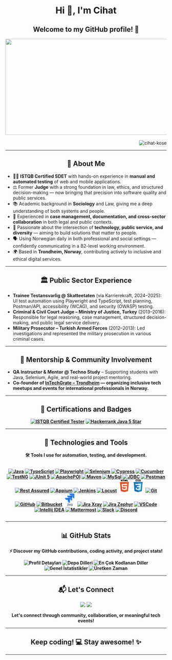 
<h1 align="center">Hi 👋, I'm Cihat</h1>
<h2 align="center">Welcome to my GitHub profile! 🎉</h2>
<div align="center">
	<img src="https://media.giphy.com/media/dWesBcTLavkZuG35MI/giphy.gif" width="600" height="300"/>
</div>

<p align="right">
   <img src="https://komarev.com/ghpvc/?username=cihat-kose&label=Profile%20views&color=0e75b6&style=for-the-badge" alt="cihat-kose" />
</p>

<hr>

<h2 align="center">🎤 About Me</h2>

<ul>
<li>🧑‍💻 <strong>ISTQB Certified SDET</strong> with hands-on experience in <strong>manual and automated testing</strong> of web and mobile applications.</li>
<li>⚖️ Former <strong>Judge</strong> with a strong foundation in law, ethics, and structured decision-making — now bringing that precision into software quality and public services.</li>
<li>📚 Academic background in <strong>Sociology</strong> and Law, giving me a deep understanding of both systems and people.</li>
<li>🧠 Experienced in <strong>case management, documentation, and cross-sector collaboration</strong> in both legal and public contexts.</li>
<li>🧭 Passionate about the intersection of <strong>technology, public service, and diversity</strong> — aiming to build solutions that matter to people.</li>
<li>🗣️ Using Norwegian daily in both professional and social settings — confidently communicating in a B2-level working environment.</li>
<li>🌍 Based in <strong>Trondheim, Norway</strong>, contributing actively to inclusive and ethical digital services.</li>
</ul>

<hr>

<h2 align="center">🏛️ Public Sector Experience</h2>

<ul>
  <li><strong>Trainee Testansvarlig @ Skatteetaten</strong> (via Karrierekraft, 2024–2025): UI test automation using Playwright and TypeScript, test planning, Postman/API, accessibility (WCAG), and security (OWASP) testing.</li>
  <li><strong>Criminal & Civil Court Judge – Ministry of Justice, Turkey</strong> (2013–2016): Responsible for legal reasoning, case management, structured decision-making, and public legal service delivery.</li>
  <li><strong>Military Prosecutor – Turkish Armed Forces</strong> (2012–2013): Led investigations and represented the military prosecution in various criminal cases.</li>
</ul>

<hr>

<h2 align="center">🤝 Mentorship & Community Involvement</h2>

<ul>
  <li><strong>QA Instructor & Mentor @ Techno Study</strong> – Supporting students with Java, Selenium, Agile, and real-world project mentoring.</li>
  <li><strong>Co-founder of <a href="https://www.dataforeningen.no/faggruppe/intechgrate-trondheim/" target="_blank">InTechGrate – Trondheim</a> — organizing inclusive tech meetups and events for international professionals in Norway.</li>
</ul>

<!-- 

<h2 align="center">🎤 About Me</h2>

- 🧑‍💻 **ISTQB Certified SDET** with extensive experience in **manual and automated testing** for web-based and mobile applications.
- 🚀 Proficient in:
  - **Java, Selenium, Playwright, TestNG, Cucumber BDD, Maven, JUnit, Jenkins, Postman, Rest Assured** 
  - Database Testing: **MySQL, JDBC** 
  - Version Control: **Git/GitHub**
- 💼 Experienced in **public sector projects** focusing on:
  - Regulatory compliance  
  - Analytical skills  
  - Teamwork  
- ⚖️ Former **Judge** with a solid background in handling complex cases.  
- 💡 Passionate about **quality assurance and continuous improvement**.  

 -->

<hr>

<h2 align="center">🏅 Certifications and Badges</h2>
<p align="center">
	<a href="https://app.diplomasafe.com/en-US/s/3d17279262ab9607" target="_blank"> <img src="https://img.shields.io/badge/ISTQB-Foundation%20Level-blue?style=for-the-badge&logo=checkmarx&logoColor=white" alt="ISTQB Certified Tester"/></a>
	<a href="https://www.hackerrank.com/cihatkose" target="_blank"> <img src="https://img.shields.io/badge/Hackerrank-Java%205%20Star-yellow?style=for-the-badge&logo=hackerrank&logoColor=white" alt="Hackerrank Java 5 Star"/></a>
</p>

<hr>

<h2 align="center">🧰 Technologies and Tools</h2>
<p align="center">
🛠️ Tools I use for automation, testing, and development.
</p>

<div style="display: flex; justify-content: center; align-items: center; gap: 20px;">
<p align="center">
	<a href="https://www.java.com" target="_blank"><img src="https://cdn-icons-png.flaticon.com/512/226/226777.png" alt="Java" width="40" height="40"/></a>
	<a href="https://www.typescriptlang.org/" target="_blank"><img src="https://cdn.worldvectorlogo.com/logos/typescript.svg" alt="TypeScript" width="40" height="40"/></a>
	<a href="https://playwright.dev" target="_blank"><img src="https://playwright.dev/img/playwright-logo.svg" alt="Playwright" width="40" height="40"/></a>
	<a href="https://www.selenium.dev" target="_blank"><img src="https://www.selenium.dev/images/selenium_logo_square_green.png" alt="Selenium" width="40" height="40"/></a>
	<a href="https://www.cypress.io" target="_blank"><img src="https://user-images.githubusercontent.com/2801156/153322291-8b186487-5127-48f7-aa6d-b0ef350f8575.png" alt="Cypress" width="40" height="40"/></a>
	<a href="https://cucumber.io/" target="_blank" rel="noreferrer"> <img src="https://images.g2crowd.com/uploads/product/image/large_detail/large_detail_c40984fae76060168e91322094f05421/cucumber.png" alt="Cucumber" width="40" height="40"/></a>
	<a href="https://testng.org/doc/" target="_blank" rel="noreferrer"> <img src="https://www.pcloudy.com/wp-content/uploads/2021/03/7.jpg" alt="TestNG" width="40" height="40"/></a>
	<a href="https://junit.org/junit5/" target="_blank" rel="noreferrer"> <img src="https://browserstack.wpengine.com/wp-content/uploads/2024/01/JUnit5-icon.svg" alt="JUnit 5" width="40" height="40"/></a>
	<a href="https://poi.apache.org/" target="_blank" rel="noreferrer"> <img src="https://encrypted-tbn0.gstatic.com/images?q=tbn:ANd9GcQJXG20pfTUGttyFUZK6s16ozY02CFsDiju9V68INJDQxBOovK10R8aBnZOOMneij3atRA&usqp=CAU" alt="ApachePOI" width="40" height="40"/></a>
	<a href="https://maven.apache.org/" target="_blank" rel="noreferrer"><img src="https://encrypted-tbn0.gstatic.com/images?q=tbn:ANd9GcRc-fX-6ncZTctodZRvv5XtSgZoG-aEfH8xXQ&s" alt="Maven" width="40" height="40"/></a>
	<a href="https://www.mysql.com/" target="_blank" rel="noreferrer"> <img src="https://pngimg.com/uploads/mysql/mysql_PNG9.png" alt="MySql" width="40" height="40"/></a>
	<a href="https://docs.oracle.com/javase/8/docs/technotes/guides/jdbc/" target="_blank" rel="noreferrer"> <img src="https://www.jobscoupe.com/wp-content/uploads/2019/08/Java-JDBC.jpg" alt="JDBC" width="40" height="40"/></a>
	<a href="https://postman.com" target="_blank" rel="noreferrer"> <img src="https://external-content.duckduckgo.com/iu/?u=https%3A%2F%2Ftse1.mm.bing.net%2Fth%3Fid%3DOIP.K66TNl9EFGiJ68QlP48hGwHaHa%26pid%3DApi&f=1&ipt=55a8fb6041576d2e924d11363095ed9ac5b1ee89a6691f64ac14e7ea0f230fc8&ipo=images" alt="Postman" width="40" height="40"/></a>
	<a href="https://rest-assured.io/" target="_blank" rel="noreferrer"> <img src="https://avatars.githubusercontent.com/u/19369327?s=280&v=4" alt="Rest Assured" width="40" height="40"/></a>
	<a href="http://appium.io/docs/en/2.0/" target="_blank" rel="noreferrer"> <img src="https://e7.pngegg.com/pngimages/372/674/png-clipart-appium-test-automation-software-testing-selenium-calabash-purple-violet-thumbnail.png" alt="Appium" width="40" height="40"/></a>
	<a href="https://www.jenkins.io" target="_blank" rel="noreferrer"> <img src="https://www.vectorlogo.zone/logos/jenkins/jenkins-icon.svg" alt="Jenkins" width="40" height="40"/></a>
	<a href="https://locust.io/" target="_blank" rel="noopener noreferrer"> <img src="https://locust.io/static/img/favicon.ico" alt="Locust" width="40" height="40"/></a>
	<a href="https://www.w3.org/html/" target="_blank" rel="noreferrer"> <img src="https://raw.githubusercontent.com/devicons/devicon/master/icons/html5/html5-original-wordmark.svg" alt="HTML5" width="40" height="40"/></a>
	<a href="https://www.w3schools.com/css/" target="_blank" rel="noreferrer"> <img src="https://raw.githubusercontent.com/devicons/devicon/master/icons/css3/css3-original-wordmark.svg" alt="CSS3" width="40" height="40"/></a>
	<a href="https://git-scm.com/" target="_blank" rel="noreferrer"> <img src="https://www.vectorlogo.zone/logos/git-scm/git-scm-icon.svg" alt="Git" width="40" height="40"/></a>
	<a href="https://github.com/" target="_blank" rel="noreferrer"> <img src="https://github.githubassets.com/images/modules/logos_page/GitHub-Mark.png" alt="GitHub" width="40" height="40"/></a>
	<a href="https://bitbucket.org/" target="_blank" rel="noreferrer"> <img src="https://static-00.iconduck.com/assets.00/bitbucket-icon-2048x2048-pbtamsn1.png" alt="Bitbucket" width="40" height="40"/></a>
	<a href="https://www.atlassian.com/software/jira" target="_blank" rel="noreferrer"> <img src="https://raw.githubusercontent.com/devicons/devicon/master/icons/jira/jira-original-wordmark.svg" alt="Jira" width="40" height="40"/></a>
	<a href="https://marketplace.atlassian.com/apps/1211769/xray-test-management-for-jira?tab=overview&hosting=cloud" target="_blank" rel="noreferrer"> <img src="https://is4-ssl.mzstatic.com/image/thumb/Purple123/v4/7d/de/96/7dde9601-aeb7-7ce6-9141-d0664014b017/source/60x60bb.jpg" alt="Jira Xray" width="40" height="40"/></a>
	<a href="https://marketplace.atlassian.com/apps/1213259/zephyr-scale-test-management-for-jira?tab=overview&hosting=cloud" target="_blank" rel="noreferrer"> <img src="https://marketplace-cdn.atlassian.com/files/7842850b-2144-4e63-a948-274d9e5accc1?fileType=image&mode=full-fit" alt="Jira Zephyr" width="40" height="40"/></a>
	<a href="https://code.visualstudio.com/" target="_blank" rel="noopener noreferrer"> <img src="https://upload.wikimedia.org/wikipedia/commons/9/9a/Visual_Studio_Code_1.35_icon.svg" alt="VSCode" width="40" height="40"/></a>
	<a href="https://www.jetbrains.com/idea/" target="_blank" rel="noreferrer"> <img src="https://brandslogos.com/wp-content/uploads/images/large/intellij-idea-logo.png" alt="Intellij IDEA" width="40" height="40"/></a>
	<a href="https://mattermost.com/" target="_blank" rel="noreferrer"> <img src="https://play-lh.googleusercontent.com/jmZcnjbtWkX1l143bqxz2DZqnrVUSJvGikocCb8znsXYJCIJkoZmvJknJn8MQKgMdkw=w240-h480-rw" alt="Mattermost" width="40" height="40"/></a>
	<a href="https://slack.com/intl/en-tr/" target="_blank" rel="noopener noreferrer"> <img src="https://upload.wikimedia.org/wikipedia/commons/thumb/d/d5/Slack_icon_2019.svg/2048px-Slack_icon_2019.svg.png" alt="Slack" width="40" height="40"/></a>
	<a href="https://discord.com/" target="_blank" rel="noopener noreferrer"> <img src="https://uxwing.com/wp-content/themes/uxwing/download/brands-and-social-media/discord-round-color-icon.png" alt="Discord" width="40" height="40"/></a>
</div>
</p>

<hr>

<h2 align="center">📊 GitHub Stats</h2>
<p align="center">
⚡ Discover my GitHub contributions, coding activity, and project stats!
</p>

<p align="center">
  <img height="150em" src="http://github-profile-summary-cards.vercel.app/api/cards/profile-details?username=cihat-kose&theme=react" alt="Profil Detayları"/>
  <img height="150em" src="http://github-profile-summary-cards.vercel.app/api/cards/repos-per-language?username=cihat-kose&theme=react" alt="Depo Dilleri"/>
  <img height="150em" src="http://github-profile-summary-cards.vercel.app/api/cards/most-commit-language?username=cihat-kose&theme=react" alt="En Çok Kodlanan Diller"/>
  <img height="150em" src="http://github-profile-summary-cards.vercel.app/api/cards/stats?username=cihat-kose&theme=react" alt="Genel İstatistikler"/>
  <img height="150em" src="http://github-profile-summary-cards.vercel.app/api/cards/productive-time?username=cihat-kose&theme=react&utcOffset=01" alt="Üretken Zaman"/>
</p>

<!-- 

<p align="center">
  <img src="https://github.com/BEPb/BEPb/raw/output/github-contribution-grid-snake.svg" width="80%"/>
</p>

 -->

<hr>

<h2 align="center">📬 Let's Connect</h2>

<p align="center">
	<a href="https://www.postman.com/cihatkose" target="_blank"><img src="https://img.shields.io/badge/POSTMAN-FF6C37?style=for-the-badge&logo=postman&logoColor=white"></a>
	<a href="https://www.meetup.com/intechgrate/" target="_blank"><img src="https://img.shields.io/badge/MEETUP-ED1C40?style=for-the-badge&logo=meetup&logoColor=white"></a>
</p>

<p align="center">
	Let's connect through community, collaboration, or meaningful tech events!
</p>

<!-- 

<h2 align="center">📬 Let's Connect!</h2>
<p align="center">
	<a href="https://www.linkedin.com/in/cihat-kose/" target="_blank"><img src="https://img.shields.io/badge/LINKEDIN-0077B5?style=for-the-badge&logo=linkedin&logoColor=white"></a>
	<a href="https://www.hackerrank.com/cihatkose" target="_blank"><img src="https://img.shields.io/badge/HACKERRANK-2EC866?style=for-the-badge&logo=hackerrank&logoColor=white"></a>
	<a href="https://www.postman.com/cihatkose" target="_blank"><img src="https://img.shields.io/badge/POSTMAN-FF6C37?style=for-the-badge&logo=postman&logoColor=white"></a>
	<a href="mailto:cihatkose.no@gmail.com" target="_blank"><img src="https://img.shields.io/badge/GMAIL-D14836?style=for-the-badge&logo=gmail&logoColor=white"></a>
	<a href="mailto:cihat.kose@hotmail.com" target="_blank"><img src="https://img.shields.io/badge/HOTMAIL-0078D4?style=for-the-badge&logo=gmail&logoColor=white"></a>
</p>

 -->


<hr>

<h2 align="center">Keep coding! 💻 Stay awesome! ✨</h2>

<hr>

